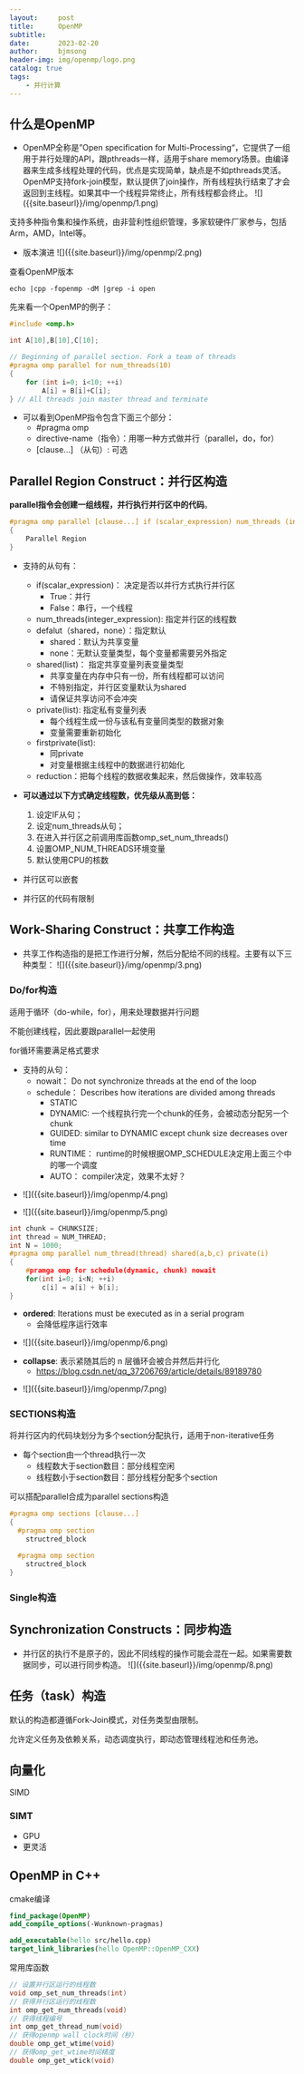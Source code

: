 ```yaml
---
layout:     post
title:      OpenMP
subtitle:   
date:       2023-02-20
author:     bjmsong
header-img: img/openmp/logo.png
catalog: true
tags:
    - 并行计算
---
```


## 什么是OpenMP

<ul> 
<li markdown="1">
OpenMP全称是”Open specification for Multi-Processing“，它提供了一组用于并行处理的API，跟pthreads一样，适用于share memory场景。由编译器来生成多线程处理的代码，优点是实现简单，缺点是不如pthreads灵活。OpenMP支持fork-join模型，默认提供了join操作，所有线程执行结束了才会返回到主线程。如果其中一个线程异常终止，所有线程都会终止。
![]({{site.baseurl}}/img/openmp/1.png) 
</li> 
</ul> 

支持多种指令集和操作系统，由非营利性组织管理，多家软硬件厂家参与，包括Arm，AMD，Intel等。

<ul> 
<li markdown="1">
版本演进
![]({{site.baseurl}}/img/openmp/2.png) 
</li> 
</ul> 

查看OpenMP版本

```shell
echo |cpp -fopenmp -dM |grep -i open
```

先来看一个OpenMP的例子：

```c++
#include <omp.h>

int A[10],B[10],C[10];

// Beginning of parallel section. Fork a team of threads
#pragma omp parallel for num_threads(10)
{
	for (int i=0; i<10; ++i)
		A[i] = B[i]+C[i];
} // All threads join master thread and terminate
```

- 可以看到OpenMP指令包含下面三个部分：
  - \#pragma omp
  - directive-name（指令）：用哪一种方式做并行（parallel，do，for）
  - \[clause...] （从句）: 可选



## Parallel Region Construct：并行区构造

**parallel指令会创建一组线程，并行执行并行区中的代码**。

```c++
#pragma omp parallel [clause...] if (scalar_expression) num_threads (integer-expression)
{
    Parallel Region
}
```

- 支持的从句有：
  - if(scalar_expression)： 决定是否以并行方式执行并行区
    - True：并行
    - False：串行，一个线程
  - num_threads(integer_expression):  指定并行区的线程数
  - defalut（shared，none）：指定默认
    - shared：默认为共享变量
    - none：无默认变量类型，每个变量都需要另外指定
  - shared(list)： 指定共享变量列表变量类型
    - 共享变量在内存中只有一份，所有线程都可以访问
    - 不特别指定，并行区变量默认为shared
    - 请保证共享访问不会冲突
  - private(list): 指定私有变量列表
    - 每个线程生成一份与该私有变量同类型的数据对象
    - 变量需要重新初始化
  - firstprivate(list):
    - 同private
    - 对变量根据主线程中的数据进行初始化
  - reduction：把每个线程的数据收集起来，然后做操作，效率较高

- **可以通过以下方式确定线程数，优先级从高到低：**
  1. 设定IF从句；
  2. 设定num_threads从句；
  3. 在进入并行区之前调用库函数omp_set_num_threads() 
  4. 设置OMP_NUM_THREADS环境变量
  5. 默认使用CPU的核数

- 并行区可以嵌套

- 并行区的代码有限制



## Work-Sharing  Construct：共享工作构造

<ul> 
<li markdown="1">
共享工作构造指的是把工作进行分解，然后分配给不同的线程。主要有以下三种类型：
![]({{site.baseurl}}/img/openmp/3.png) 
</li> 
</ul> 



### Do/for构造

适用于循环（do-while，for），用来处理数据并行问题

不能创建线程，因此要跟parallel一起使用

for循环需要满足格式要求

- 支持的从句：
  - nowait： Do not synchronize threads at the end of the loop
  - schedule： Describes how iterations are divided among threads
    - STATIC
    - DYNAMIC:  一个线程执行完一个chunk的任务，会被动态分配另一个chunk
    - GUIDED:  similar to DYNAMIC except chunk size decreases over time
    - RUNTIME： runtime的时候根据OMP_SCHEDULE决定用上面三个中的哪一个调度
    - AUTO： compiler决定，效果不太好？

<ul> 
<li markdown="1">
![]({{site.baseurl}}/img/openmp/4.png) 
</li> 
</ul> 

<ul> 
<li markdown="1">
![]({{site.baseurl}}/img/openmp/5.png) 
</li> 
</ul> 

```c
int chunk = CHUNKSIZE;
int thread = NUM_THREAD;
int N = 1000;
#pragma omp parallel num_thread(thread) shared(a,b,c) private(i)
{
    #pramga omp for schedule(dynamic, chunk) nowait
    for(int i=0; i<N; ++i)
        c[i] = a[i] + b[i];
}
```



- **ordered**:  Iterations must be executed as in a serial program
  - 会降低程序运行效率

<ul> 
<li markdown="1">
![]({{site.baseurl}}/img/openmp/6.png) 
</li> 
</ul> 



- **collapse**: 表示紧随其后的 n 层循环会被合并然后并行化
  - https://blog.csdn.net/qq_37206769/article/details/89189780

<ul> 
<li markdown="1">
![]({{site.baseurl}}/img/openmp/7.png) 
</li> 
</ul> 



### SECTIONS构造

将并行区内的代码块划分为多个section分配执行，适用于non-iterative任务

- 每个section由一个thread执行一次
  - 线程数大于section数目：部分线程空闲
  - 线程数小于section数目：部分线程分配多个section

可以搭配parallel合成为parallel sections构造

```c
#pragma omp sections [clause...]
{
  #pragma omp section
  	structred_block
  	
  #pragma omp section
  	structred_block 	
}
```



### Single构造



## Synchronization Constructs：同步构造

<ul> 
<li markdown="1">
并行区的执行不是原子的，因此不同线程的操作可能会混在一起。如果需要数据同步，可以进行同步构造。
![]({{site.baseurl}}/img/openmp/8.png) 
</li> 
</ul> 

 

## 任务（task）构造

默认的构造都遵循Fork-Join模式，对任务类型由限制。

允许定义任务及依赖关系，动态调度执行，即动态管理线程池和任务池。



## 向量化

SIMD



### SIMT

- GPU
- 更灵活





## OpenMP in C++

cmake编译

```cmake
find_package(OpenMP)
add_compile_options(-Wunknown-pragmas)

add_executable(hello src/hello.cpp)
target_link_libraries(hello OpenMP::OpenMP_CXX)
```

常用库函数

```c
// 设置并行区运行的线程数
void omp_set_num_threads(int)
// 获得并行区运行的线程数
int omp_get_num_threads(void)
// 获得线程编号
int omp_get_thread_num(void)
// 获得openmp wall clock时间（秒）
double omp_get_wtime(void)
// 获得omp_get_wtime时间精度
double omp_get_wtick(void)
```


